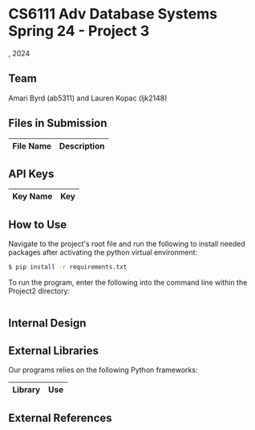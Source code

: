 # CS6111 Adv Database Systems Spring 24 - Project 3
, 2024

## Team
Amari Byrd (ab5311) and Lauren Kopac (ljk2148)

## Files in Submission
|File Name| Description|
|---------|------------|

## API Keys
|Key Name | Key|
|---------|------------|



## How to Use
Navigate to the project's root file and run the following to install needed packages after activating the python virtual environment:

```bash
$ pip install -r requirements.txt
```

To run the program, enter the following into the command line within the Project2 directory:

```bash
```

## Internal Design

## External Libraries
Our programs relies on the following Python frameworks:

|Library | Use |
|---------|------------|

## External References
